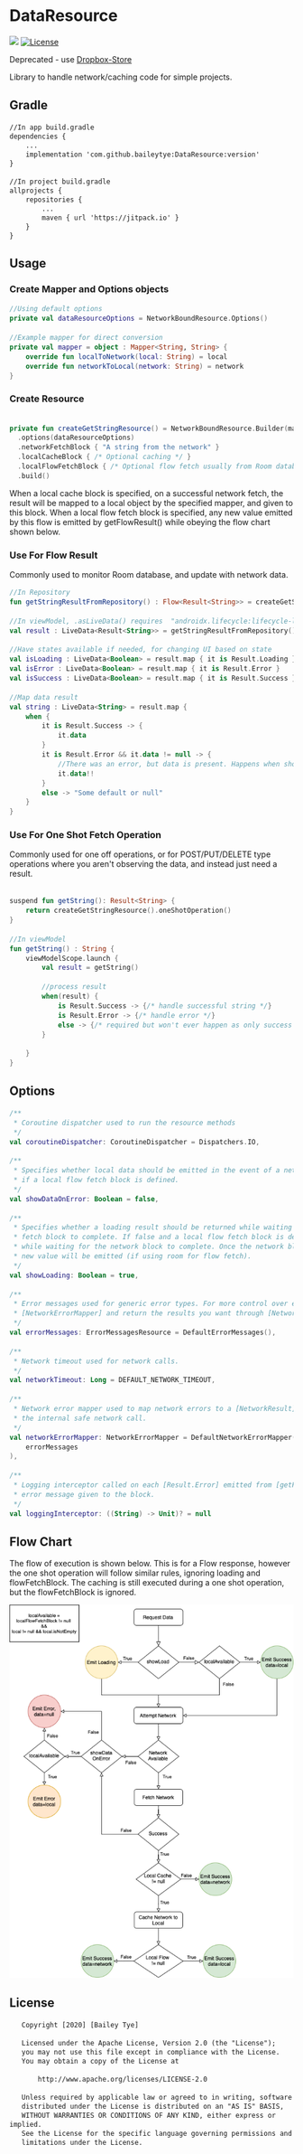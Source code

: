 # DataResource
[![](https://jitpack.io/v/baileytye/DataResource.svg)](https://jitpack.io/#baileytye/DataResource)
[![License](https://img.shields.io/badge/License-Apache%202.0-blue.svg)](https://opensource.org/licenses/Apache-2.0)

Deprecated - use [Dropbox-Store](https://github.com/dropbox/Store) 

Library to handle network/caching code for simple projects.

## Gradle

```
//In app build.gradle
dependencies {
    ...
    implementation 'com.github.baileytye:DataResource:version'
}

//In project build.gradle
allprojects {
    repositories {
        ...
        maven { url 'https://jitpack.io' }
    }
}
```

## Usage 

### Create Mapper and Options objects
```kotlin 
//Using default options
private val dataResourceOptions = NetworkBoundResource.Options()

//Example mapper for direct conversion
private val mapper = object : Mapper<String, String> {
    override fun localToNetwork(local: String) = local
    override fun networkToLocal(network: String) = network
}
```
### Create Resource
```kotlin

private fun createGetStringResource() = NetworkBoundResource.Builder(mapper)
  .options(dataResourceOptions)
  .networkFetchBlock { "A string from the network" }
  .localCacheBlock { /* Optional caching */ }
  .localFlowFetchBlock { /* Optional flow fetch usually from Room database */ }
  .build()

```

When a local cache block is specified, on a successful network fetch, the result will be mapped to a local object by the specified
mapper, and given to this block.
When a local flow fetch block is specified, any new value emitted by this flow is emitted by getFlowResult() while obeying the flow
chart shown below.

### Use For Flow Result

Commonly used to monitor Room database, and update with network data.

```kotlin
//In Repository
fun getStringResultFromRepository() : Flow<Result<String>> = createGetStringResource().getFlowResult()

//In viewModel, .asLiveData() requires  "androidx.lifecycle:lifecycle-livedata-ktx:version" 
val result : LiveData<Result<String>> = getStringResultFromRepository().asLiveData()

//Have states available if needed, for changing UI based on state
val isLoading : LiveData<Boolean> = result.map { it is Result.Loading }
val isError : LiveData<Boolean> = result.map { it is Result.Error }
val isSuccess : LiveData<Boolean> = result.map { it is Result.Success }

//Map data result
val string : LiveData<String> = result.map {
    when {
        it is Result.Success -> {
            it.data
        }
        it is Result.Error && it.data != null -> {
            //There was an error, but data is present. Happens when showDataOnError = true
            it.data!!
        }
        else -> "Some default or null"
    }
}

```
### Use For One Shot Fetch Operation

Commonly used for one off operations, or for POST/PUT/DELETE type operations where you aren't observing the data, and instead just need a result.

```kotlin

suspend fun getString(): Result<String> {
    return createGetStringResource().oneShotOperation()
}

//In viewModel
fun getString() : String {
    viewModelScope.launch {
        val result = getString()
        
        //process result
        when(result) {
            is Result.Success -> {/* handle successful string */}
            is Result.Error -> {/* handle error */}
            else -> {/* required but won't ever happen as only success or error can be set from one shot operation */}
        }
        
    }
}

```

## Options
```kotlin
/**
 * Coroutine dispatcher used to run the resource methods
 */
val coroutineDispatcher: CoroutineDispatcher = Dispatchers.IO,

/**
 * Specifies whether local data should be emitted in the event of a network error. Only valid
 * if a local flow fetch block is defined.
 */
val showDataOnError: Boolean = false,

/**
 * Specifies whether a loading result should be returned while waiting for the network
 * fetch block to complete. If false and a local flow fetch block is defined, that data will emit
 * while waiting for the network block to complete. Once the network block completes and is cached, a
 * new value will be emitted (if using room for flow fetch).
 */
val showLoading: Boolean = true,

/**
 * Error messages used for generic error types. For more control over error messages, implement
 * [NetworkErrorMapper] and return the results you want through [NetworkResult.GenericError].
 */
val errorMessages: ErrorMessagesResource = DefaultErrorMessages(),

/**
 * Network timeout used for network calls.
 */
val networkTimeout: Long = DEFAULT_NETWORK_TIMEOUT,

/**
 * Network error mapper used to map network errors to a [NetworkResult] object which is returned from
 * the internal safe network call.
 */
val networkErrorMapper: NetworkErrorMapper = DefaultNetworkErrorMapper(
    errorMessages
),

/**
 * Logging interceptor called on each [Result.Error] emitted from [getFlowResult] with the
 * error message given to the block.
 */
val loggingInterceptor: ((String) -> Unit)? = null
```

## Flow Chart

The flow of execution is shown below. This is for a Flow response, however the one shot operation will follow similar rules, ignoring loading and flowFetchBlock. The caching is still executed during a one shot operation, but the flowFetchBlock is ignored.


![alt text](https://github.com/baileytye/DataResource/blob/master/Data%20Resource%20Flow%20Chart.png)


## License
```
   Copyright [2020] [Bailey Tye]

   Licensed under the Apache License, Version 2.0 (the "License");
   you may not use this file except in compliance with the License.
   You may obtain a copy of the License at

       http://www.apache.org/licenses/LICENSE-2.0

   Unless required by applicable law or agreed to in writing, software
   distributed under the License is distributed on an "AS IS" BASIS,
   WITHOUT WARRANTIES OR CONDITIONS OF ANY KIND, either express or implied.
   See the License for the specific language governing permissions and
   limitations under the License.
```

